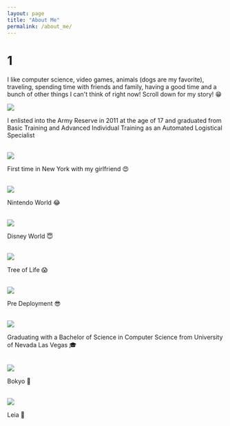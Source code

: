 ```yaml
---
layout: page
title: "About Me"
permalink: /about_me/
---
```


<html>
  <head>
    <meta charset="utf-8">
    <meta http-equiv="X-UA-Compatible" content="IE=edge">
    <meta name="description" content="">
    <meta name="viewport" content="width=device-width, initial-scale=1">
    <link rel="stylesheet" href="../styles.css">
  </head>

<body>
<h1> 1 </h1>
 <p> I like computer science, video games, animals (dogs are my favorite), traveling, spending time with friends and family, having a good time and a bunch of other things I can't think of right now! Scroll down for my story! &#128513;</p>
 <img class="about_me_img" src="https://raw.githubusercontent.com/bryanlubay/bryanlubay.github.io/master/About_Me/About_Me_Photos/Army_Graduation.jpeg">
<p>I enlisted into the Army Reserve in 2011 at the age of 17 and graduated from Basic Training and Advanced Individual Training as an Automated Logistical Specialist</p><br>

 <img class="about_me_img" src="https://raw.githubusercontent.com/bryanlubay/bryanlubay.github.io/master/About_Me/About_Me_Photos/Time_Square.jpeg">
<p>First time in New York with my girlfriend &#128525;</p><br>

 <img class="about_me_img" src="https://raw.githubusercontent.com/bryanlubay/bryanlubay.github.io/master/About_Me/About_Me_Photos/Nintendo_World.jpeg">
<p>Nintendo World &#128514;</p><br>

 <img class="about_me_img" src="https://raw.githubusercontent.com/bryanlubay/bryanlubay.github.io/master/About_Me/About_Me_Photos/Animal_Kingdom.jpeg">
 <p>Disney World &#128519;</p><br>

 <img class="about_me_img" src="https://raw.githubusercontent.com/bryanlubay/bryanlubay.github.io/master/About_Me/About_Me_Photos/Tree.jpeg">
 <p>Tree of Life &#128561;</p><br>

 <img class="about_me_img" src="https://raw.githubusercontent.com/bryanlubay/bryanlubay.github.io/master/About_Me/About_Me_Photos/Pre_Deployment.jpeg">
 <p>Pre Deployment &#128526;</p><br>

 <img class="about_me_img" src="https://raw.githubusercontent.com/bryanlubay/bryanlubay.github.io/master/About_Me/About_Me_Photos/Graduation.jpeg">
 <p>Graduating with a Bachelor of Science in Computer Science from University of Nevada Las Vegas &#127891;</p><br>

 <img class="about_me_img" src="https://raw.githubusercontent.com/bryanlubay/bryanlubay.github.io/master/About_Me/About_Me_Photos/Bokyo.jpeg">
 <p>Bokyo &#128054;</p><br>

  <img class="about_me_img" src="https://raw.githubusercontent.com/bryanlubay/bryanlubay.github.io/master/About_Me/About_Me_Photos/Leia.jpeg">
 <p>Leia &#128054;</p><br>